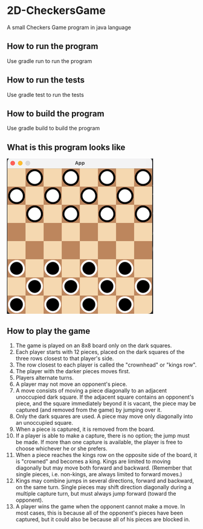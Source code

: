 # 2D-CheckersGame
A small Checkers Game program in java language


## How to run the program
Use gradle run to run the program

## How to run the tests
Use gradle test to run the tests

## How to build the program
Use gradle build to build the program

## What is this program looks like
![img.png](img.png)

## How to play the game
1. The game is played on an 8x8 board only on the dark squares.
2. Each player starts with 12 pieces, placed on the dark squares of the three rows closest to that player's side.
3. The row closest to each player is called the "crownhead" or "kings row".
4. The player with the darker pieces moves first.
5. Players alternate turns.
6. A player may not move an opponent's piece.
7. A move consists of moving a piece diagonally to an adjacent unoccupied dark square. If the adjacent square contains an opponent's piece, and the square immediately beyond it is vacant, the piece may be captured (and removed from the game) by jumping over it.
8. Only the dark squares are used. A piece may move only diagonally into an unoccupied square.
9. When a piece is captured, it is removed from the board.
10. If a player is able to make a capture, there is no option; the jump must be made. If more than one capture is available, the player is free to choose whichever he or she prefers.
11. When a piece reaches the kings row on the opposite side of the board, it is "crowned" and becomes a king. Kings are limited to moving diagonally but may move both forward and backward. (Remember that single pieces, i.e. non-kings, are always limited to forward moves.)
12. Kings may combine jumps in several directions, forward and backward, on the same turn. Single pieces may shift direction diagonally during a multiple capture turn, but must always jump forward (toward the opponent).
13. A player wins the game when the opponent cannot make a move. In most cases, this is because all of the opponent's pieces have been captured, but it could also be because all of his pieces are blocked in.


